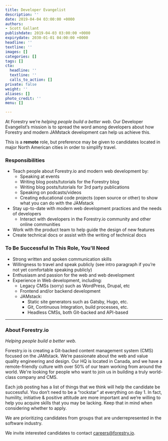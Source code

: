 ```yaml
---
title: Developer Evangelist
description: ''
date: 2019-04-04 03:00:00 +0000
authors:
- Scott Gallant
publishdate: 2019-04-03 03:00:00 +0000
expirydate: 2030-01-01 04:00:00 +0000
headline: ''
textline: ''
images: []
categories: []
tags: []
cta:
  headline: ''
  textline: ''
  calls_to_action: []
private: false
weight: ''
aliases: []
photo_credit: ''
menu: []

---
```

At Forestry we’re _helping people build a better web_. Our Developer Evangelist’s mission is to spread the word among developers about how Forestry and modern JAMstack development can help us achieve this.

This is a **remote** role, but preference may be given to candidates located in major North American cities in order to simplify travel.

### Responsibilities

* Teach people about Forestry.io and modern web development by:
  * Speaking at events
  * Writing blog posts/tutorials for the Forestry blog
  * Writing blog posts/tutorials for 3rd party publications
  * Speaking on podcasts/videos
  * Creating educational code projects (open source or other) to show what you can do with the JAMstack
* Stay up-to-date with modern web development practices and the needs of developers
  * Interact with developers in the Forestry.io community and other online communities
* Work with the product team to help guide the design of new features
* Create technical docs or assist with the writing of technical docs

### To Be Successful In This Role, You'll Need

* Strong written and spoken communication skills
* Willingness to travel and speak publicly (see intro paragraph if you’re not yet comfortable speaking publicly)
* Enthusiasm and passion for the web and web development
* Experience in Web development, including:
  * Legacy CMSs (sorry) such as WordPress, Drupal, etc
  * Frontend and/or backend development
  * JAMstack:
    * Static site generators such as Gatsby, Hugo, etc.
    * Git, Continuous Integration, build processes, etc.
    * Headless CMSs, both Git-backed and API-based

***

### About Forestry.io

_Helping people build a better web._

Forestry.io is creating a Git-backed content management system (CMS) focused on the JAMstack. We’re passionate about the web and value quality engineering and design. Our HQ is located in Canada, and we have a remote-friendly culture with over 50% of our team working from around the world. We're looking for people who want to join us in building a truly world-class company and CMS.

Each job posting has a list of things that we think will help the candidate be successful. You don’t need to be a “rockstar” at everything on day 1. In fact, humility, initiative & positive attitude are more important and we’re willing to help you acquire skills that you may be lacking. Keep that in mind when considering whether to apply.

We are prioritizing candidates from groups that are underrepresented in the software industry.

We invite interested candidates to contact [careers@forestry.io](mailto:careers@forestry.io).